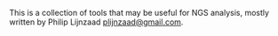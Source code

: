 This is a collection of tools that may be useful for NGS analysis,
mostly written by Philip Lijnzaad <plijnzaad@gmail.com>.

